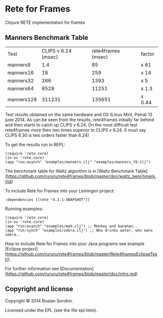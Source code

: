 Rete for Frames
====

Clojure RETE implementation for frames

Manners Benchmark Table
----

<table>
<tr><td>Test</td><td>CLIPS v 6.24 (msec)</td><td>rete4frames (msec)</td><td>factor</td></tr>
<tr><td>manners8</td><td>1.4</td><td>85</td><td>x 61</td></tr>
<tr><td>manners16</td><td>18</td><td>259</td><td>x 14</td></tr>
<tr><td>manners32</td><td>266</td><td>1393</td><td>x 5</td></tr>
<tr><td>manners64</td><td>8528</td><td>11251</td><td>x 1.3</td></tr>
<tr><td>manners128</td><td>311231</td><td>135651</td><td>x 0.44</td></tr>
</table>

Test results obtained on the same hardware and OS (Linux Mint, Petra) 13 june 2014.
As can be seen from the results, rete4frames initially far behind and then starts to catch up CLIPS v 6.24.
On the most difficult test rete4frames more then two times superior to CLIPS v 6.24.
(I must say CLIPS 6.30 is two orders faster than 6.24)

To get the results run in REPL:

```
(require 'rete.core)
(in-ns 'rete.core)
(app "run:asynch" "examples/manners.clj" "examples/manners_f8.clj")
```
The benchmark table for Waltz algorithm is in [Waltz Benchmark Table] (https://github.com/rururu/rete4frames/blob/master/doc/waltz_benchmark.md)

To include Rete for Frames into your Leiningen project:

```
:dependencies [[rete "4.3.1-SNAPSHOT"]]
```
Running examples:
```
(require 'rete.core)
(in-ns 'rete.core)
(app "run:asynch" "examples/mab.clj") ;; Monkey and bananas..
(app "run:synch" "examples/zebra.clj") ;; Who drinks water, who owns zebra..
```
How to include Rete for Frames into your Java programs see example [Eclipse project] (https://github.com/rururu/rete4frames/blob/master/Rete4framesEclipseTest/).

For further information see [Documentation] (https://github.com/rururu/rete4frames/blob/master/doc/intro.md)

Copyright and license
----

Copyright © 2014 Ruslan Sorokin.

Licensed under the EPL (see the file epl.html).
